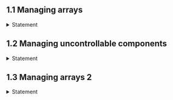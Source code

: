 ## 1.1 Managing arrays
<details>
  <summary>Statement</summary>

🔹 Create a parent component and in it's state store array of names (strings). Initial value - `["First", "Second"]`  
🔹 Create a child component with the following props
```ts
interface ChildProps {
    name: string;
    index: number;
    onChange: (index: number, newName: string) => void;
    onDelete: (index: number) => void;
}
```
🔹 Parent component should render child comomponents (each child component responsible for rendering one name) and a button, which, when clicked, will add new name at the end. It should pass required props to child components and the passed functions must behave as their names suggest.  
🔹 Child component should render controllable input with exlicit value passed from parent. Changing input value must call `onChange` function (received from props) with appropriate arguments. Render button for deleting too.  
🔹 Make sure that changing value of single name rerenders only parent and corresponding child compoonent 
</details>

## 1.2 Managing uncontrollable components
<details>
  <summary>Statement</summary>

The problem is same as 1.1, except:
🔹 Use uncontrollable input in child component. That is, instead of passing value to input, pass defaultValue.  
🔹 Notice the bug when deleting non-last child component.  
🔹 Resolve the bug. You are not allowed to change the types of ChildProps or names (string[]). However, you are free to introduce new states (or properties in state in case of class components).
</details>

## 1.3 Managing arrays 2
<details>
  <summary>Statement</summary>

The problem is same as 1.1, except:
🔹 the props of child component. The new type should be
```ts
interface ChildProps {
    name: string;
    onChange: (newName: string) => void;
    onDelete: () => void;
}
```
🔹 Try achieving desired results without considreng optimization of rerendering only appropriate components.  
🔹 Finally, try achieving desired result with optimizing rerendering as described in 1.1.
</details>
